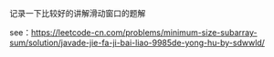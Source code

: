 记录一下比较好的讲解滑动窗口的题解

see：https://leetcode-cn.com/problems/minimum-size-subarray-sum/solution/javade-jie-fa-ji-bai-liao-9985de-yong-hu-by-sdwwld/
